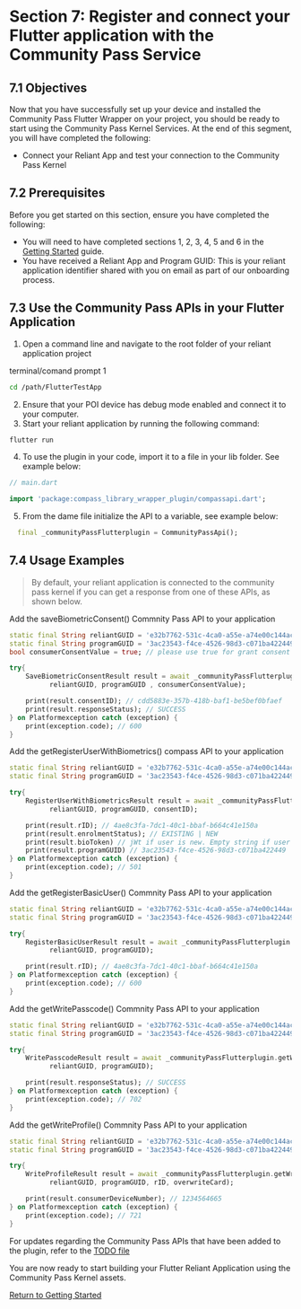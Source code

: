 # Section 7: Register and connect your Flutter application with the Community Pass Service

## 7.1 Objectives

Now that you have successfully set up your device and installed the Community Pass Flutter Wrapper on your project, you should be ready to start using the Community Pass Kernel Services. At the end of this segment, you will have completed the following:

- Connect your Reliant App and test your connection to the Community Pass Kernel

## 7.2 Prerequisites

Before you get started on this section, ensure you have completed the following:

- You will need to have completed sections 1, 2, 3, 4, 5 and 6 in the [Getting Started](README.md) guide.
- You have received a Reliant App and Program GUID: This is your reliant application identifier shared with you on email as part of our onboarding process.

## 7.3 Use the Community Pass APIs in your Flutter Application

1. Open a command line and navigate to the root folder of your reliant application project

terminal/comand prompt 1

```sh
cd /path/FlutterTestApp
```

2. Ensure that your POI device has debug mode enabled and connect it to your computer.
3. Start your reliant application by running the following command:

```sh
flutter run
```

4. To use the plugin in your code, import it to a file in your lib folder. See example below:

```dart
// main.dart

import 'package:compass_library_wrapper_plugin/compassapi.dart';
```

5. From the dame file initialize the API to a variable, see example below:

```dart
  final _communityPassFlutterplugin = CommunityPassApi();
```

## 7.4 Usage Examples

> By default, your reliant application is connected to the community pass kernel if you can get a response from one of these APIs, as shown below.

Add the saveBiometricConsent() Commnity Pass API to your application

```dart
static final String reliantGUID = 'e32b7762-531c-4ca0-a55e-a74e00c144ac';
static final String programGUID = '3ac23543-f4ce-4526-98d3-c071ba422449';
bool consumerConsentValue = true; // please use true for grant consent and false for deny consent

try{
    SaveBiometricConsentResult result = await _communityPassFlutterplugin.saveBiometricConsent(
          reliantGUID, programGUID , consumerConsentValue);

    print(result.consentID); // cdd5883e-357b-418b-baf1-be5bef0bfaef
    print(result.responseStatus); // SUCCESS
} on Platformexception catch (exception) {
    print(exception.code); // 600
}
```

Add the getRegisterUserWithBiometrics() compass API to your application

```dart
static final String reliantGUID = 'e32b7762-531c-4ca0-a55e-a74e00c144ac';
static final String programGUID = '3ac23543-f4ce-4526-98d3-c071ba422449';

try{
    RegisterUserWithBiometricsResult result = await _communityPassFlutterplugin.getRegisterUserWithBiometrics(
          reliantGUID, programGUID, consentID);

    print(result.rID); // 4ae8c3fa-7dc1-40c1-bbaf-b664c41e150a
    print(result.enrolmentStatus); // EXISTING | NEW
    print(result.bioToken) // jWt if user is new. Empty string if user Exists
    print(result.programGUID) // 3ac23543-f4ce-4526-98d3-c071ba422449
} on Platformexception catch (exception) {
    print(exception.code); // 501
}
```

Add the getRegisterBasicUser() Commnity Pass API to your application

```dart
static final String reliantGUID = 'e32b7762-531c-4ca0-a55e-a74e00c144ac';
static final String programGUID = '3ac23543-f4ce-4526-98d3-c071ba422449';

try{
    RegisterBasicUserResult result = await _communityPassFlutterplugin.getRegisterBasicUser(
          reliantGUID, programGUID);

    print(result.rID); // 4ae8c3fa-7dc1-40c1-bbaf-b664c41e150a
} on Platformexception catch (exception) {
    print(exception.code); // 600
}
```

Add the getWritePasscode() Commnity Pass API to your application

```dart
static final String reliantGUID = 'e32b7762-531c-4ca0-a55e-a74e00c144ac';
static final String programGUID = '3ac23543-f4ce-4526-98d3-c071ba422449';

try{
    WritePasscodeResult result = await _communityPassFlutterplugin.getWritePasscode(
          reliantGUID, programGUID);

    print(result.responseStatus); // SUCCESS
} on Platformexception catch (exception) {
    print(exception.code); // 702
}
```

Add the getWriteProfile() Commnity Pass API to your application

```dart
static final String reliantGUID = 'e32b7762-531c-4ca0-a55e-a74e00c144ac';
static final String programGUID = '3ac23543-f4ce-4526-98d3-c071ba422449';

try{
    WriteProfileResult result = await _communityPassFlutterplugin.getWriteProfile(
          reliantGUID, programGUID, rID, overwriteCard);

    print(result.consumerDeviceNumber); // 1234564665
} on Platformexception catch (exception) {
    print(exception.code); // 721
}
```

For updates regarding the Community Pass APIs that have been added to the plugin, refer to the [TODO file](/TODO.md)

You are now ready to start building your Flutter Reliant Application using the Community Pass Kernel assets.

[Return to Getting Started](README.md)
